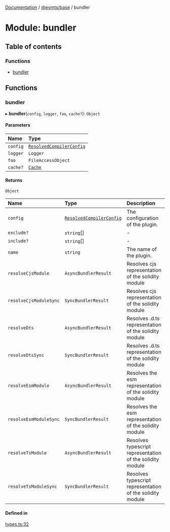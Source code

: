 [Documentation](../README.md) / [@evmts/base](evmts_base.md) / bundler

# Module: bundler

## Table of contents

### Functions

- [bundler](evmts_base.bundler.md#bundler)

## Functions

### bundler

▸ **bundler**(`config`, `logger`, `fao`, `cache?`): `Object`

#### Parameters

| Name | Type |
| :------ | :------ |
| `config` | [`ResolvedCompilerConfig`](evmts_config.types.md#resolvedcompilerconfig) |
| `logger` | `Logger` |
| `fao` | `FileAccessObject` |
| `cache?` | [`Cache`](evmts_base.createCache.md#cache) |

#### Returns

`Object`

| Name | Type | Description |
| :------ | :------ | :------ |
| `config` | [`ResolvedCompilerConfig`](evmts_config.types.md#resolvedcompilerconfig) | The configuration of the plugin. |
| `exclude?` | `string`[] | - |
| `include?` | `string`[] | - |
| `name` | `string` | The name of the plugin. |
| `resolveCjsModule` | `AsyncBundlerResult` | Resolves cjs representation of the solidity module |
| `resolveCjsModuleSync` | `SyncBundlerResult` | Resolves cjs representation of the solidity module |
| `resolveDts` | `AsyncBundlerResult` | Resolves .d.ts representation of the solidity module |
| `resolveDtsSync` | `SyncBundlerResult` | Resolves .d.ts representation of the solidity module |
| `resolveEsmModule` | `AsyncBundlerResult` | Resolves the esm representation of the solidity module |
| `resolveEsmModuleSync` | `SyncBundlerResult` | Resolves the esm representation of the solidity module |
| `resolveTsModule` | `AsyncBundlerResult` | Resolves typescript representation of the solidity module |
| `resolveTsModuleSync` | `SyncBundlerResult` | Resolves typescript representation of the solidity module |

#### Defined in

[types.ts:32](https://github.com/evmts/evmts-monorepo/blob/main/bundler/base/src/types.ts#L32)

